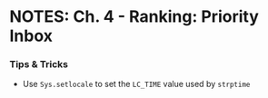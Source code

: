 # NOTES: Ch. 4 - Ranking: Priority Inbox #

### Tips & Tricks 
- Use `Sys.setlocale` to set the `LC_TIME` value used by `strptime`

